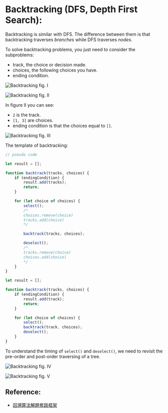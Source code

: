 # Backtracking (DFS, Depth First Search):

Backtracking is similar with DFS. The difference between them is that backtracking traverses _branches_ while DFS traverses _nodes_.

To solve backtracking problems, you just need to consider the subproblems:
* track, the choice or decision made.
* choices, the following choices you have.
* ending condition.

![Backtracking fig. I](https://labuladong.github.io/algo/images/backtracking/1.jpg)

![Backtracking fig. II](https://labuladong.github.io/algo/images/backtracking/2.jpg)

In figure II you can see:
* `2` is the track.
* `[1, 3]` are choices.
* ending condition is that the choices equal to `[]`.

![Backtracking fig. III](https://labuladong.github.io/algo/images/backtracking/3.jpg)

The template of backtracking:

``` js
// pseudo code

let result = [];

function backtrack(tracks, choices) {
    if (endingCondition) {
        result.add(tracks);
        return;
    }

    for (let choice of choices) {
        select();
        /*
        choices.remove(choice)
        tracks.add(choice)
        */

        backtrack(tracks, choices);

        deselect();
        /*
        tracks.remove(choice)
        choices.add(choice)
        */
    }
}

```

``` js
let result = [];

function backtrack(tracks, choices) {
    if (endingCondition) {
        result.add(track);
        return;
    }

    for (let choice of choices) {
        select();
        backtrack(track, choices);
        deselect();
    }
}
```

To understand the timing of `select()` and `deselect()`, we need to revisit the pre-order and post-order traversing of a tree.

![Backtracking fig. IV](https://labuladong.github.io/algo/images/backtracking/4.jpg)

![Backtracking fig. V](https://labuladong.github.io/algo/images/backtracking/5.jpg)

## Reference:

* [回溯算法解題套路框架](https://labuladong.github.io/algo/di-ling-zh-bfe1b/hui-su-sua-c26da/)
